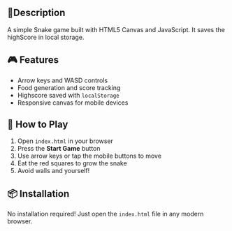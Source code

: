 ## 🧭Description
A simple Snake game built with HTML5 Canvas and JavaScript. It saves the highScore in local storage.

## 🎮 Features
- Arrow keys and WASD controls
- Food generation and score tracking
- Highscore saved with `localStorage`
- Responsive canvas for mobile devices

## 🚀 How to Play

1. Open `index.html` in your browser
2. Press the **Start Game** button
3. Use arrow keys or tap the mobile buttons to move
4. Eat the red squares to grow the snake
5. Avoid walls and yourself!

## 📦 Installation

No installation required! Just open the `index.html` file in any modern browser.